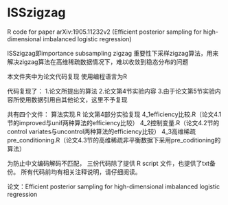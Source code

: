 # ISSzigzag
R code for paper arXiv:1905.11232v2 (Efficient posterior sampling for high-dimensional imbalanced logistic regression)

ISSzigzag即importance subsampling zigzag
重要性下采样zigzag算法，用来解决zigzag算法在高维稀疏数据情况下，难以收敛到稳态分布的问题


本文件夹中为论文代码复现
使用编程语言为R

代码复现了：
1.论文所提出的算法
2.论文第4节实验内容
3.由于论文第5节实验内容所使用数据引用自其他论文，这里不予复现

共有四个文件：
算法实现.R
论文第4部分实验复现
	4_1efficiency比较.R（论文4.1节的improved与unif两种算法的efficiency比较）
	4_2控制变量.R（论文4.2节的control variates与uncontrol两种算法的efficiency比较）
	4_3高维稀疏pre_conditioning.R（论文4.3节的高维稀疏非平衡数据下采用pre_coditioning的算法）

为防止中文编码解码不匹配，
三份代码除了提供 R script 文件，也提供了txt备份。
所有代码前均有相关注释说明，请仔细阅读。


论文：Efficient posterior sampling for high-dimensional imbalanced logistic regression
